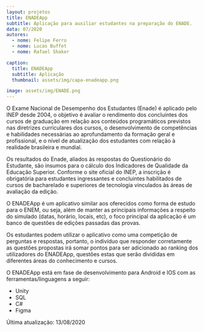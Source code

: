 ```yaml
---
layout: projetos
title: ENADEApp
subtitle: Aplicação para auxiliar estudantes na preparação do ENADE.
data: 07/2020
autores:
  - nome: Felipe Ferro
  - nome: Lucas Buffet
  - nome: Rafael Shaker

caption:
  title: ENADEApp
  subtitle: Aplicação
  thumbnail: assets/img/capa-enadeapp.png

image: assets/img/ENADE.png
---
```

O Exame Nacional de Desempenho dos Estudantes (Enade) é aplicado pelo INEP desde 2004, o objetivo é 
avaliar o rendimento dos concluintes dos cursos de graduação em relação aos conteúdos programáticos 
previstos nas diretrizes curriculares dos cursos, o desenvolvimento de competências e habilidades 
necessárias ao aprofundamento da formação geral e profissional, e o nível de atualização dos estudantes 
com relação à realidade brasileira e mundial.

Os resultados do Enade, aliados às respostas do Questionário do Estudante, são insumos para o cálculo 
dos Indicadores de Qualidade da Educação Superior. Conforme o site oficial do INEP, a inscrição é 
obrigatória para estudantes ingressantes e concluintes habilitados de cursos de bacharelado e 
superiores de tecnologia vinculados às áreas de avaliação da edição.

O ENADEApp é um aplicativo similar aos oferecidos como forma de estudo para o ENEM, ou seja, além de 
manter as principais informações a respeito do simulado (datas, horário, locais, etc), o foco principal 
da aplicação é um banco de questões de edições passadas das provas.

Os estudantes podem utilizar o aplicativo como uma competição de perguntas e respostas, portanto, o indivíduo que responder corretamente as questões propostas irá somar pontos para ser adicionado ao ranking dos utilizadores do ENADEApp, questões estas que serão divididas em diferentes áreas do conhecimento e cursos.

O ENADEApp está em fase de desenvolvimento para Android e IOS com as ferramentas/linguagens a seguir:

*  Unity
* SQL
* C#
* Figma

Última atualização: 13/08/2020

